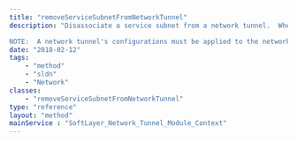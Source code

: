 ```yaml
---
title: "removeServiceSubnetFromNetworkTunnel"
description: "Disassociate a service subnet from a network tunnel.  When a service subnet is disassociated, that customer (remote) subnet on the other end of the network tunnel will not able to communicate with that service subnet on the SoftLayer network. 

NOTE:  A network tunnel's configurations must be applied to the network device in order for the disassociation described above to take effect. "
date: "2018-02-12"
tags:
    - "method"
    - "sldn"
    - "Network"
classes:
    - "removeServiceSubnetFromNetworkTunnel"
type: "reference"
layout: "method"
mainService : "SoftLayer_Network_Tunnel_Module_Context"
---
```

